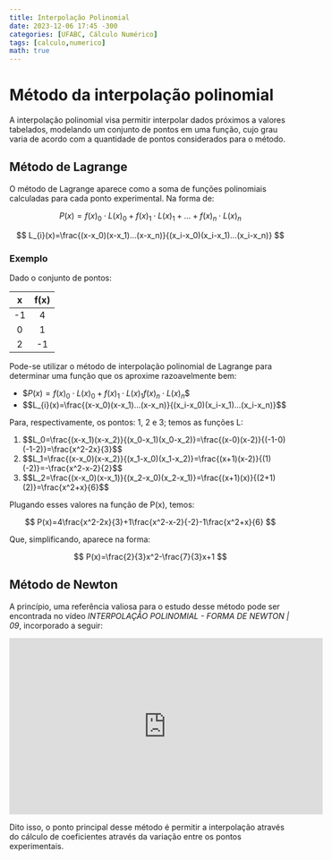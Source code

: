 ```yaml
---
title: Interpolação Polinomial
date: 2023-12-06 17:45 -300
categories: [UFABC, Cálculo Numérico]
tags: [calculo,numerico]
math: true
---
```


# Método da interpolação polinomial
A interpolação polinomial visa permitir interpolar dados próximos a valores tabelados, modelando um conjunto de pontos em uma função, cujo grau varia de acordo com a quantidade de pontos considerados para o método.

## Método de Lagrange
O método de Lagrange aparece como a soma de funções polinomiais calculadas para cada ponto experimental. Na forma de:

$$ P(x)=f(x)_0\cdot{}L(x)_0+f(x)_1\cdot{}L(x)_1+...+f(x)_n\cdot{}L(x)_n $$

$$ L_{i}(x)=\frac{(x-x_0)(x-x_1)...(x-x_n)}{(x_i-x_0)(x_i-x_1)...(x_i-x_n)} $$

### Exemplo
Dado o conjunto de pontos:

| x  | f(x) |
|:--:|:----:|
| -1 |  4   |
| 0  |  1   |
| 2  |  -1  |

Pode-se utilizar o método de interpolação polinomial de Lagrange para determinar uma função que os aproxime razoavelmente bem:

- \$$P(x)=f(x)_0\cdot{}L(x)_0+f(x)_1\cdot{}L(x)_1f(x)_n\cdot{}L(x)_n$$
- \$$L_{i}(x)=\frac{(x-x_0)(x-x_1)...(x-x_n)}{(x_i-x_0)(x_i-x_1)...(x_i-x_n)}$$

Para, respectivamente, os pontos: 1, 2 e 3; temos as funções L:

1. \$$L_0=\frac{(x-x_1)(x-x_2)}{(x_0-x_1)(x_0-x_2)}=\frac{(x-0)(x-2)}{(-1-0)(-1-2)}=\frac{x^2-2x}{3}$$
2. \$$L_1=\frac{(x-x_0)(x-x_2)}{(x_1-x_0)(x_1-x_2)}=\frac{(x+1)(x-2)}{(1)(-2)}=-\frac{x^2-x-2}{2}$$
3. \$$L_2=\frac{(x-x_0)(x-x_1)}{(x_2-x_0)(x_2-x_1)}=\frac{(x+1)(x)}{(2+1)(2)}=\frac{x^2+x}{6}$$

Plugando esses valores na função de P(x), temos:

$$ P(x)=4\frac{x^2-2x}{3}+1\frac{x^2-x-2}{-2}-1\frac{x^2+x}{6} $$

Que, simplificando, aparece na forma:

$$ P(x)=\frac{2}{3}x^2-\frac{7}{3}x+1 $$

## Método de Newton
A princípio, uma referência valiosa para o estudo desse método pode ser encontrada no vídeo *INTERPOLAÇÃO POLINOMIAL - FORMA DE NEWTON | 09*, incorporado a seguir:

<iframe width="560" height="315" src="https://www.youtube.com/embed/yuMjQPFiBe8?si=wqeBXG3rcmuBx5gg" title="YouTube video player" frameborder="0" allow="accelerometer; autoplay; clipboard-write; encrypted-media; gyroscope; picture-in-picture; web-share" allowfullscreen></iframe>

Dito isso, o ponto principal desse método é permitir a interpolação através do cálculo de coeficientes através da variação entre os pontos experimentais. 
